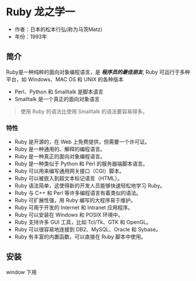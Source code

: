 # Ruby 龙之学一

- 作者：日本的松本行弘(称为马茨Matz)
- 年份：1993年

## 简介


Ruby是一种纯粹的面向对象编程语言，是 ***程序员的最佳朋友***, Ruby 可运行于多种平台，如 Windows、MAC OS 和 UNIX 的各种版本

- Perl、Python 和 Smalltalk 是脚本语言
- Smalltalk 是一个真正的面向对象语言

> 使用 Ruby 的语法比使用 Smalltalk 的语法要容易得多。

### 特性

- Ruby 是开源的，在 Web 上免费提供，但需要一个许可证。
- Ruby 是一种通用的、解释的编程语言。
- Ruby 是一种真正的面向对象编程语言。
- Ruby 是一种类似于 Python 和 Perl 的服务器端脚本语言。
- Ruby 可以用来编写通用网关接口（CGI）脚本。
- Ruby 可以被嵌入到超文本标记语言（HTML）。
- Ruby 语法简单，这使得新的开发人员能够快速轻松地学习 Ruby。
- Ruby 与 C++ 和 Perl 等许多编程语言有着类似的语法。
- Ruby 可扩展性强，用 Ruby 编写的大程序易于维护。
- Ruby 可用于开发的 Internet 和 Intranet 应用程序。
- Ruby 可以安装在 Windows 和 POSIX 环境中。
- Ruby 支持许多 GUI 工具，比如 Tcl/Tk、GTK 和 OpenGL。
- Ruby 可以很容易地连接到 DB2、MySQL、Oracle 和 Sybase。
- Ruby 有丰富的内置函数，可以直接在 Ruby 脚本中使用。

## 安装

window 下用 

